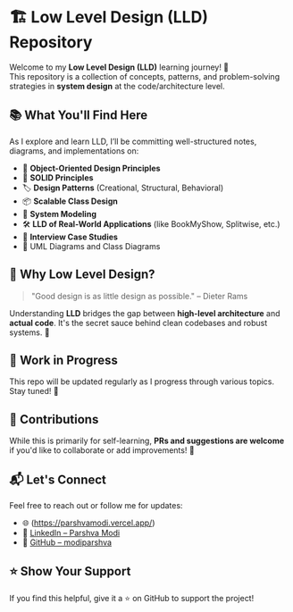 # 🏗️ Low Level Design (LLD) Repository

Welcome to my **Low Level Design (LLD)** learning journey! 🚀  
This repository is a collection of concepts, patterns, and problem-solving strategies in **system design** at the code/architecture level.

## 📚 What You'll Find Here

As I explore and learn LLD, I’ll be committing well-structured notes, diagrams, and implementations on:

- 🧱 **Object-Oriented Design Principles**
- 🎯 **SOLID Principles**
- 🏷️ **Design Patterns** (Creational, Structural, Behavioral)
- 📦 **Scalable Class Design**
- 🧩 **System Modeling**
- 🛠️ **LLD of Real-World Applications** (like BookMyShow, Splitwise, etc.)
- 🔁 **Interview Case Studies**
- 📄 UML Diagrams and Class Diagrams

## 🧠 Why Low Level Design?

> "Good design is as little design as possible." – Dieter Rams

Understanding **LLD** bridges the gap between **high-level architecture** and **actual code**. It's the secret sauce behind clean codebases and robust systems. 🧪

## 🚧 Work in Progress

This repo will be updated regularly as I progress through various topics. Stay tuned! 🔄

## 🤝 Contributions

While this is primarily for self-learning, **PRs and suggestions are welcome** if you'd like to collaborate or add improvements! 🙌

## 📬 Let's Connect

Feel free to reach out or follow me for updates:

- 🌐 (https://parshvamodi.vercel.app/)
- 🔗 [LinkedIn – Parshva Modi](https://www.linkedin.com/in/parshva-modi/)
- 🐙 [GitHub – modiparshva](https://github.com/modiparshva)

## ⭐️ Show Your Support

If you find this helpful, give it a ⭐️ on GitHub to support the project!
